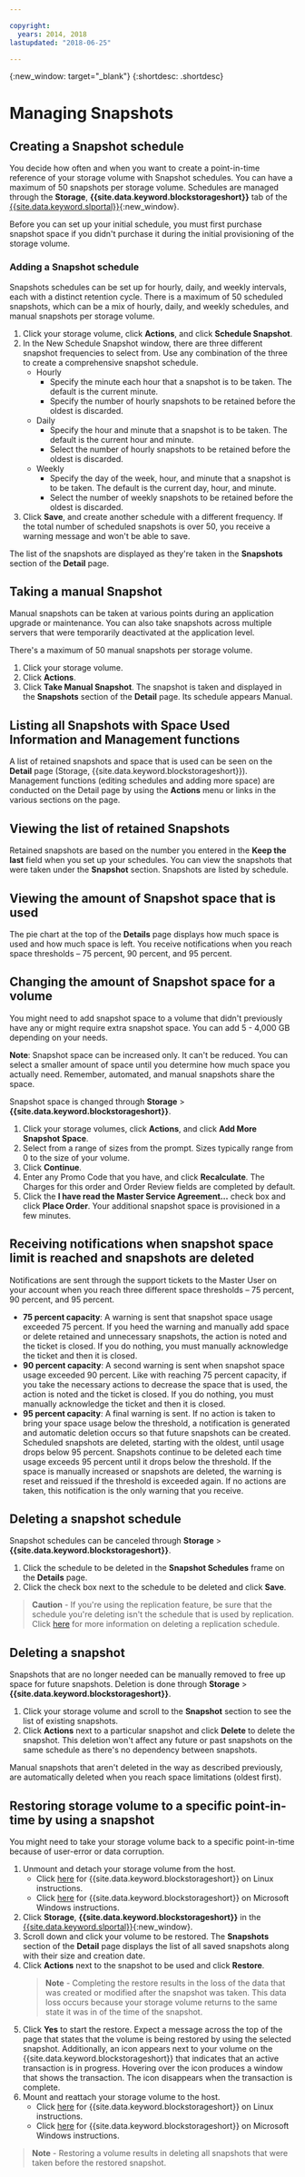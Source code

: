 ```yaml
---

copyright:
  years: 2014, 2018
lastupdated: "2018-06-25"

---
```

{:new_window: target="_blank"}
{:shortdesc: .shortdesc}

# Managing Snapshots

## Creating a Snapshot schedule

You decide how often and when you want to create a point-in-time reference of your storage volume with Snapshot schedules. You can have a maximum of 50 snapshots per storage volume. Schedules are managed through the **Storage**, **{{site.data.keyword.blockstorageshort}}** tab of the [{{site.data.keyword.slportal}}](https://control.softlayer.com/){:new_window}.

Before you can set up your initial schedule, you must first purchase snapshot space if you didn't purchase it during the initial provisioning of the storage volume.

### Adding a Snapshot schedule

Snapshots schedules can be set up for hourly, daily, and weekly intervals, each with a distinct retention cycle. There is a maximum of 50 scheduled snapshots, which can be a mix of hourly, daily, and weekly schedules, and manual snapshots per storage volume.

1. Click your storage volume, click **Actions**, and click **Schedule Snapshot**.
2. In the New Schedule Snapshot window, there are three different snapshot frequencies to select from. Use any combination of the three to create a comprehensive snapshot schedule.
   - Hourly
      - Specify the minute each hour that a snapshot is to be taken. The default is the current minute.
      - Specify the number of hourly snapshots to be retained before the oldest is discarded.
   - Daily
      - Specify the hour and minute that a snapshot is to be taken. The default is the current hour and minute.
      - Select the number of hourly snapshots to be retained before the oldest is discarded.
   - Weekly
      - Specify the day of the week, hour, and minute that a snapshot is to be taken. The default is the current day, hour, and minute.
      - Select the number of weekly snapshots to be retained before the oldest is discarded.
3. Click **Save**, and create another schedule with a different frequency. If the total number of scheduled snapshots is over 50, you receive a warning message and won't be able to save.

The list of the snapshots are displayed as they're taken in the **Snapshots** section of the **Detail** page.

## Taking a manual Snapshot

Manual snapshots can be taken at various points during an application upgrade or maintenance. You can also take snapshots across multiple servers that were temporarily deactivated at the application level.

There's a maximum of 50 manual snapshots per storage volume.

1. Click your storage volume.
2. Click **Actions**.
3. Click **Take Manual Snapshot**.
The snapshot is taken and displayed in the **Snapshots** section of the **Detail** page. Its schedule appears Manual.

## Listing all Snapshots with Space Used Information and Management functions

A list of retained snapshots and space that is used can be seen on the **Detail** page (Storage, {{site.data.keyword.blockstorageshort}}). Management functions (editing schedules and adding more space) are conducted on the Detail page by using the **Actions** menu or links in the various sections on the page.

## Viewing the list of retained Snapshots

Retained snapshots are based on the number you entered in the **Keep the last** field when you set up your schedules. You can view the snapshots that were taken under the **Snapshot** section. Snapshots are listed by schedule.

## Viewing the amount of Snapshot space that is used

The pie chart at the top of the **Details** page displays how much space is used and how much space is left. You receive notifications when you reach space thresholds – 75 percent, 90 percent, and 95 percent.

## Changing the amount of Snapshot space for a volume

You might need to add snapshot space to a volume that didn't previously have any or might require extra snapshot space. You can add 5 - 4,000 GB depending on your needs. 

**Note**: Snapshot space can be increased only. It can't be reduced. You can select a smaller amount of space until you determine how much space you actually need. Remember, automated, and manual snapshots share the space.

Snapshot space is changed through **Storage** > **{{site.data.keyword.blockstorageshort}}**.

1. Click your storage volumes, click **Actions**, and click **Add More Snapshot Space**.
2. Select from a range of sizes from the prompt. Sizes typically range from 0 to the size of your volume.
3. Click **Continue**.
4. Enter any Promo Code that you have, and click **Recalculate**. The Charges for this order and Order Review fields are completed by default.
5. Click the **I have read the Master Service Agreement…** check box and click **Place Order**. Your additional snapshot space is provisioned in a few minutes.

## Receiving notifications when snapshot space limit is reached and snapshots are deleted

Notifications are sent through the support tickets to the Master User on your account when you reach three different space thresholds – 75 percent, 90 percent, and 95 percent.

- **75 percent capacity**: A warning is sent that snapshot space usage exceeded 75 percent. If you heed the warning and manually add space or delete retained and unnecessary snapshots, the action is noted and the ticket is closed. If you do nothing, you must manually acknowledge the ticket and then it is closed.
- **90 percent capacity**: A second warning is sent when snapshot space usage exceeded 90 percent. Like with reaching 75 percent capacity, if you take the necessary actions to decrease the space that is used, the action is noted and the ticket is closed. If you do nothing, you must manually acknowledge the ticket and then it is closed.
- **95 percent capacity**: A final warning is sent. If no action is taken to bring your space usage below the threshold, a notification is generated and automatic deletion occurs so that future snapshots can be created. Scheduled snapshots are deleted, starting with the oldest, until usage drops below 95 percent. Snapshots continue to be deleted each time usage exceeds 95 percent until it drops below the threshold. If the space is manually increased or snapshots are deleted, the warning is reset and reissued if the threshold is exceeded again. If no actions are taken, this notification is the only warning that you receive.

## Deleting a snapshot schedule

Snapshot schedules can be canceled through **Storage** > **{{site.data.keyword.blockstorageshort}}**.

1. Click the schedule to be deleted in the **Snapshot Schedules** frame on the **Details** page.
2. Click the check box next to the schedule to be deleted and click **Save**.<br />

>**Caution** - If you're using the replication feature, be sure that the schedule you're deleting isn't the schedule that is used by replication. Click [here](replication.html) for more information on deleting a replication schedule.

## Deleting a snapshot

Snapshots that are no longer needed can be manually removed to free up space for future snapshots. Deletion is done through **Storage** > **{{site.data.keyword.blockstorageshort}}**.

1. Click your storage volume and scroll to the **Snapshot** section to see the list of existing snapshots.
2. Click **Actions** next to a particular snapshot and click **Delete** to delete the snapshot. This deletion won't affect any future or past snapshots on the same schedule as there's no dependency between snapshots.

Manual snapshots that aren't deleted in the way as described previously, are automatically deleted when you reach space limitations (oldest first).

## Restoring storage volume to a specific point-in-time by using a snapshot

You might need to take your storage volume back to a specific point-in-time because of user-error or data corruption.

1. Unmount and detach your storage volume from the host.
   - Click [here](accessing_block_storage_linux.html) for {{site.data.keyword.blockstorageshort}} on Linux instructions.
   - Click [here](accessing-block-storage-windows.html) for {{site.data.keyword.blockstorageshort}} on Microsoft Windows instructions.
2. Click **Storage**, **{{site.data.keyword.blockstorageshort}}** in the [{{site.data.keyword.slportal}}](https://control.softlayer.com/){:new_window}.
3. Scroll down and click your volume to be restored. The **Snapshots** section of the **Detail** page displays the list of all saved snapshots along with their size and creation date.
4. Click **Actions** next to the snapshot to be used and click **Restore**. <br/>
   >**Note** - Completing the restore results in the loss of the data that was created or modified after the snapshot was taken. This data loss occurs because your storage volume returns to the same state it was in of the time of the snapshot. 
5. Click **Yes** to start the restore. Expect a message across the top of the page that states that the volume is being restored by using the selected snapshot. Additionally, an icon appears next to your volume on the {{site.data.keyword.blockstorageshort}} that indicates that an active transaction is in progress. Hovering over the icon produces a window that shows the transaction. The icon disappears when the transaction is complete.
6. Mount and reattach your storage volume to the host.
   - Click [here](accessing_block_storage_linux.html) for {{site.data.keyword.blockstorageshort}} on Linux instructions.
   - Click [here](accessing-block-storage-windows.html) for {{site.data.keyword.blockstorageshort}} on Microsoft Windows instructions.
   
>**Note** - Restoring a volume results in deleting all snapshots that were taken before the restored snapshot.
